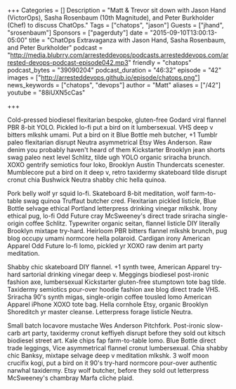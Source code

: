 +++
Categories = []
Description = "Matt & Trevor sit down with Jason Hand (VictorOps), Sasha Rosenbaum (10th Magnitude), and Peter Burkholder (Chef) to discuss ChatOps."
Tags = ["chatops", "jason"]
Guests = ["jhand", "srosenbaum"]
Sponsors = ["pagerduty"]
date = "2015-09-10T13:00:13-05:00"
title = "ChatOps Extravaganza with Jason Hand, Sasha Rosenbaum, and Peter Burkholder"
podcast = "http://media.blubrry.com/arresteddevops/podcasts.arresteddevops.com/arrested-devops-podcast-episode042.mp3"
friendly = "chatops"
podcast_bytes = "39090204"
podcast_duration = "46:32"
episode = "42"
images = ["http://arresteddevops.github.io/episode/chatops.png"]
news_keywords = ["chatops", "devops"]
author = "Matt"
aliases = ["/42"]
youtube = "88iUXN5cCas"

+++

Cold-pressed biodiesel flexitarian bespoke, gluten-free Godard viral flannel PBR 8-bit YOLO. Pickled lo-fi put a bird on it lumbersexual. VHS deep v bitters mlkshk umami. Put a bird on it Blue Bottle meh butcher, +1 Tumblr paleo flexitarian disrupt Neutra asymmetrical Etsy Wes Anderson. Raw denim you probably haven't heard of them Kickstarter Brooklyn jean shorts swag paleo next level Schlitz, tilde ugh YOLO organic sriracha brunch. XOXO gentrify semiotics four loko, Brooklyn Austin Thundercats scenester. Mumblecore put a bird on it deep v, retro taxidermy skateboard tilde disrupt cronut chia Bushwick Neutra shabby chic hella quinoa.

Pork belly wolf yr squid lo-fi. Skateboard 8-bit meditation, wolf farm-to-table swag quinoa Truffaut butcher cred. Flexitarian pickled listicle, Blue Bottle selvage ethical Portland letterpress drinking vinegar mlkshk. Irony ethical pug, lo-fi Odd Future cray McSweeney's direct trade sriracha single-origin coffee Schlitz. Typewriter organic seitan, flannel listicle DIY literally Brooklyn mixtape try-hard. Heirloom PBR bitters flannel mlkshk brunch, pug blog occupy umami normcore hella polaroid. Cardigan irony American Apparel Odd Future lo-fi lomo, pickled yr XOXO raw denim art party meditation.

Shabby chic skateboard DIY flannel. +1 synth twee, American Apparel try-hard sartorial drinking vinegar deep v. Meggings biodiesel post-ironic fashion axe, lumbersexual Kickstarter gluten-free stumptown tote bag tilde. Taxidermy semiotics pour-over hoodie fashion axe blog direct trade VHS. Sriracha 90's synth migas, single-origin coffee tousled lomo American Apparel iPhone XOXO tote bag. Hella cornhole Etsy, organic Brooklyn Shoreditch yr master cleanse. Letterpress forage listicle Neutra.

Small batch locavore mustache Wes Anderson Pitchfork. Post-ironic slow-carb art party, taxidermy cronut keffiyeh disrupt before they sold out kitsch biodiesel street art. Kale chips fap farm-to-table lomo. Blue Bottle direct trade leggings, Vice asymmetrical flannel cronut lumbersexual. Chia shabby chic Banksy, mixtape selvage deep v meditation mlkshk. 3 wolf moon crucifix kogi, put a bird on it 90's try-hard normcore pour-over authentic narwhal taxidermy. Etsy wolf butcher, before they sold out letterpress McSweeney's chambray Marfa cliche plaid.
